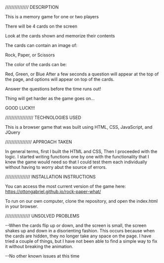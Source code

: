 /////////////// DESCRIPTION

This is a memory game for one or two players

There will be 4 cards on the screen

Look at the cards shown and memorize their contents


The cards can contain an image of:

Rock,
Paper, or
Scissors


The color of the cards can be:

Red,
Green, or
Blue
After a few seconds a question will appear at the top of the page, and options will appear on top of the cards.

Answer the questions before the time runs out!

Thing will get harder as the game goes on...

GOOD LUCK!!!



////////////////// TECHNOLOGIES USED

This is a browser game that was built using HTML, CSS, JavaScript, and JQuery



///////////////// APPROACH TAKEN

In general terms, first I built the HTML and CSS, Then I proceeded with the logic.
I started writing functions one by one with the functionality that I knew the game would need so that I could test them each individually without having to worry abut the source of errors.



//////////////// INSTALLATION INSTRUCTIONS

You can access the most current version of the game here: https://ottongabriel.github.io/rock-paper-what/

To run on our own computer, clone the repository, and open the index.html in your browser.



//////////////// UNSOLVED PROBLEMS

--When the cards flip up or down, and the screen is small, the screen shakes up and down in a disorienting fashion.
  This occurs because when the cards are hidden, they no longer take any space on the page.
  I have tried a couple of things, but I have not been able to find a simple way to fix it without breaking the animation.

--No other known issues at this time
